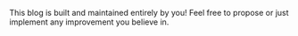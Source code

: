This blog is built and maintained entirely by you! Feel free to propose or just implement any improvement you believe in.
